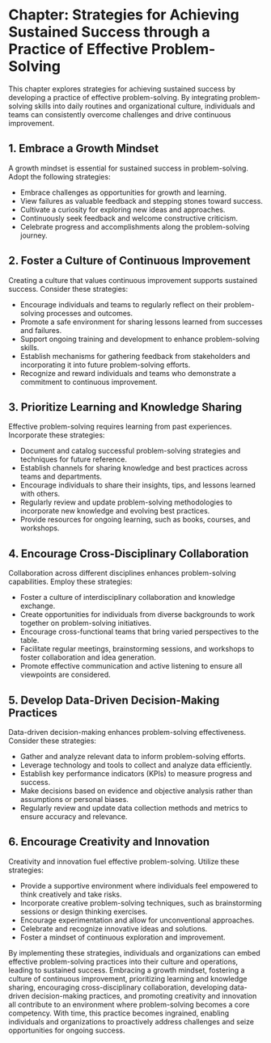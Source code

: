 Chapter: Strategies for Achieving Sustained Success through a Practice of Effective Problem-Solving
===================================================================================================

This chapter explores strategies for achieving sustained success by developing a practice of effective problem-solving. By integrating problem-solving skills into daily routines and organizational culture, individuals and teams can consistently overcome challenges and drive continuous improvement.

**1. Embrace a Growth Mindset**
-------------------------------

A growth mindset is essential for sustained success in problem-solving. Adopt the following strategies:

* Embrace challenges as opportunities for growth and learning.
* View failures as valuable feedback and stepping stones toward success.
* Cultivate a curiosity for exploring new ideas and approaches.
* Continuously seek feedback and welcome constructive criticism.
* Celebrate progress and accomplishments along the problem-solving journey.

**2. Foster a Culture of Continuous Improvement**
-------------------------------------------------

Creating a culture that values continuous improvement supports sustained success. Consider these strategies:

* Encourage individuals and teams to regularly reflect on their problem-solving processes and outcomes.
* Promote a safe environment for sharing lessons learned from successes and failures.
* Support ongoing training and development to enhance problem-solving skills.
* Establish mechanisms for gathering feedback from stakeholders and incorporating it into future problem-solving efforts.
* Recognize and reward individuals and teams who demonstrate a commitment to continuous improvement.

**3. Prioritize Learning and Knowledge Sharing**
------------------------------------------------

Effective problem-solving requires learning from past experiences. Incorporate these strategies:

* Document and catalog successful problem-solving strategies and techniques for future reference.
* Establish channels for sharing knowledge and best practices across teams and departments.
* Encourage individuals to share their insights, tips, and lessons learned with others.
* Regularly review and update problem-solving methodologies to incorporate new knowledge and evolving best practices.
* Provide resources for ongoing learning, such as books, courses, and workshops.

**4. Encourage Cross-Disciplinary Collaboration**
-------------------------------------------------

Collaboration across different disciplines enhances problem-solving capabilities. Employ these strategies:

* Foster a culture of interdisciplinary collaboration and knowledge exchange.
* Create opportunities for individuals from diverse backgrounds to work together on problem-solving initiatives.
* Encourage cross-functional teams that bring varied perspectives to the table.
* Facilitate regular meetings, brainstorming sessions, and workshops to foster collaboration and idea generation.
* Promote effective communication and active listening to ensure all viewpoints are considered.

**5. Develop Data-Driven Decision-Making Practices**
----------------------------------------------------

Data-driven decision-making enhances problem-solving effectiveness. Consider these strategies:

* Gather and analyze relevant data to inform problem-solving efforts.
* Leverage technology and tools to collect and analyze data efficiently.
* Establish key performance indicators (KPIs) to measure progress and success.
* Make decisions based on evidence and objective analysis rather than assumptions or personal biases.
* Regularly review and update data collection methods and metrics to ensure accuracy and relevance.

**6. Encourage Creativity and Innovation**
------------------------------------------

Creativity and innovation fuel effective problem-solving. Utilize these strategies:

* Provide a supportive environment where individuals feel empowered to think creatively and take risks.
* Incorporate creative problem-solving techniques, such as brainstorming sessions or design thinking exercises.
* Encourage experimentation and allow for unconventional approaches.
* Celebrate and recognize innovative ideas and solutions.
* Foster a mindset of continuous exploration and improvement.

By implementing these strategies, individuals and organizations can embed effective problem-solving practices into their culture and operations, leading to sustained success. Embracing a growth mindset, fostering a culture of continuous improvement, prioritizing learning and knowledge sharing, encouraging cross-disciplinary collaboration, developing data-driven decision-making practices, and promoting creativity and innovation all contribute to an environment where problem-solving becomes a core competency. With time, this practice becomes ingrained, enabling individuals and organizations to proactively address challenges and seize opportunities for ongoing success.
